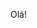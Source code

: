 Olá! 

<!---
JeaneMirele/JeaneMirele is a ✨ special ✨ repository because its `README.md` (this file) appears on your GitHub profile.
You can click the Preview link to take a look at your changes.
--->
